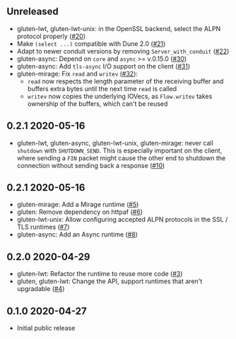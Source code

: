 Unreleased
--------------

- gluten-lwt, gluten-lwt-unix: in the OpenSSL backend, select the ALPN protocol
  properly ([#20](https://github.com/anmonteiro/gluten/pull/20))
- Make `(select ...)` compatible with Dune 2.0
  ([#21](https://github.com/anmonteiro/gluten/pull/21))
- Adapt to newer conduit versions by removing `Server_with_conduit`
  ([#22](https://github.com/anmonteiro/gluten/pull/22))
- gluten-async: Depend on `core` and `async` >= v.0.15.0
  ([#30](https://github.com/anmonteiro/gluten/pull/30))
- gluten-async: Add `tls-async` I/O support on the client
  ([#31](https://github.com/anmonteiro/gluten/pull/31))
- gluten-mirage: Fix `read` and `writev`
  ([#32](https://github.com/anmonteiro/gluten/pull/32)):
    - `read` now respects the length parameter of the receiving buffer and
      buffers extra bytes until the next time `read` is called
    - `writev` now copies the underlying IOVecs, as `Flow.writev` takes
      ownership of the buffers, which can't be reused

0.2.1 2020-05-16
--------------

- gluten-lwt, gluten-async, gluten-lwt-unix, gluten-mirage: never call
  `shutdown` with `SHUTDOWN_SEND`. This is especially important on the client,
  where sending a `FIN` packet might cause the other end to shutdown the
  connection without sending back a response
  ([#10](https://github.com/anmonteiro/gluten/pull/10))

0.2.1 2020-05-16
--------------

- gluten-mirage: Add a Mirage runtime
  ([#5](https://github.com/anmonteiro/gluten/pull/5))
- gluten: Remove dependency on httpaf
  ([#6](https://github.com/anmonteiro/gluten/pull/6))
- gluten-lwt-unix: Allow configuring accepted ALPN protocols in the SSL / TLS
  runtimes ([#7](https://github.com/anmonteiro/gluten/pull/7))
- gluten-async: Add an Async runtime
  ([#8](https://github.com/anmonteiro/gluten/pull/8))

0.2.0 2020-04-29
--------------

- gluten-lwt: Refactor the runtime to reuse more code
  ([#3](https://github.com/anmonteiro/gluten/pull/3))
- gluten, gluten-lwt: Change the API, support runtimes that aren't upgradable
  ([#4](https://github.com/anmonteiro/gluten/pull/4))

0.1.0 2020-04-27
--------------

- Initial public release

